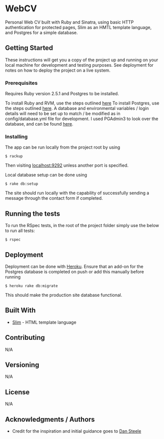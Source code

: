 # WebCV

Personal Web CV built with Ruby and Sinatra, using basic HTTP authentication for protected pages, Slim as an HMTL template language, and Postgres for a simple database.

## Getting Started

These instructions will get you a copy of the project up and running on your local machine for development and testing purposes. See deployment for notes on how to deploy the project on a live system.

### Prerequisites

Requires Ruby version 2.5.1 and Postgres to be installed.

To install Ruby and RVM, use the steps outlined [here](https://github.com/rvm/ubuntu_rvm)
To install Postgres, use the steps outlined [here](http://postgresguide.com/setup/install.html). A database and environmental variables / login details will need to be set up to match / be modified as in config/database.yml file for development. I used PGAdmin3 to look over the database, and can be found [here](https://www.pgadmin.org/).

### Installing

The app can be run locally from the project root by using

```
$ rackup
```
Then visiting [localhost:9292](localhost:9292) unless another port is specified.

Local database setup can be done using

```
$ rake db:setup
```

The site should run locally with the capability of successfully sending a message through the contact form if completed.

## Running the tests

To run the RSpec tests, in the root of the project folder simply use the below to run all tests:
```
$ rspec
```

## Deployment

Deployment can be done with [Heroku](https://www.heroku.com/). Ensure that an add-on for the Postgres database is completed on push or add this manually before running
```
$ heroku rake db:migrate
```
This should make the production site database functional.

## Built With

* [Slim](http://slim-lang.com/) - HTML template language

## Contributing

N/A

## Versioning

N/A

## License

N/A

## Acknowledgments / Authors

* Credit for the inspiration and initial guidance goes to [Dan Steele](https://github.com/dansteele)
